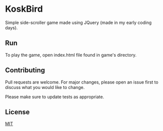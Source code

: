 # KoskBird

Simple side-scroller game made using JQuery (made in my early coding days).

## Run

To play the game, open index.html file found in game's directory.

## Contributing
Pull requests are welcome. For major changes, please open an issue first to discuss what you would like to change.

Please make sure to update tests as appropriate.

## License
[MIT](https://choosealicense.com/licenses/mit/)
